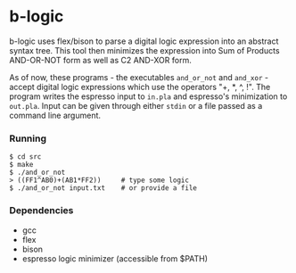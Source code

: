 # b-logic
b-logic uses flex/bison to parse a digital logic expression into an abstract syntax tree. This tool then minimizes the expression into Sum of Products AND-OR-NOT form as well as C2 AND-XOR form.

As of now, these programs - the executables `and_or_not` and `and_xor` - accept digital logic expressions which use the operators "+, \*, ^, !". The program writes the espresso input to `in.pla` and espresso's minimization to `out.pla`. Input can be given through either `stdin` or a file passed as a command line argument.

### Running
```shell
$ cd src
$ make
$ ./and_or_not
> ((FF1^AB0)+(AB1*FF2))     # type some logic
$ ./and_or_not input.txt    # or provide a file
```

### Dependencies
* gcc
* flex
* bison
* espresso logic minimizer (accessible from $PATH)
